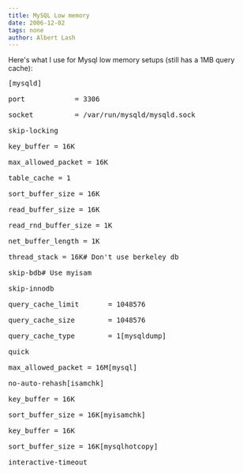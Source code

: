 ```yaml
---
title: MySQL Low memory
date: 2006-12-02
tags: none
author: Albert Lash
---
```

Here's what I use for Mysql low memory setups (still has a 1MB query cache):

<pre>[mysqld]

port            = 3306

socket          = /var/run/mysqld/mysqld.sock

skip-locking

key_buffer = 16K

max_allowed_packet = 16K

table_cache = 1

sort_buffer_size = 16K

read_buffer_size = 16K

read_rnd_buffer_size = 1K

net_buffer_length = 1K

thread_stack = 16K# Don't use berkeley db

skip-bdb# Use myisam

skip-innodb

query_cache_limit       = 1048576

query_cache_size        = 1048576

query_cache_type        = 1[mysqldump]

quick

max_allowed_packet = 16M[mysql]

no-auto-rehash[isamchk]

key_buffer = 16K

sort_buffer_size = 16K[myisamchk]

key_buffer = 16K

sort_buffer_size = 16K[mysqlhotcopy]

interactive-timeout</pre>

